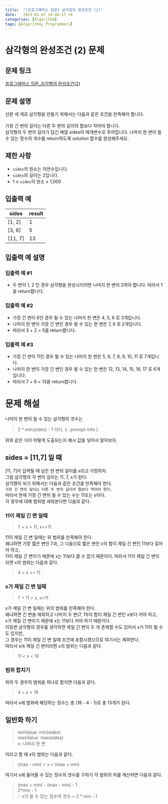 ```yaml
---
title:  "[프로그래머스 입문] 삼각형의 완성조건 (2)"
date:   2023-01-07 14:46:17 +9
categories: [Algorithm]
tags: [Algorithm, Programmers]
---
```


# 삼각형의 완성조건 (2) 문제

## 문제 링크

[프로그래머스 입문_삼각형의 완성조건(2)](https://school.programmers.co.kr/learn/courses/30/lessons/120868)

## 문제 설명

선분 세 개로 삼각형을 만들기 위해서는 다음과 같은 조건을 만족해야 합니다.  
<br/>
가장 긴 변의 길이는 다른 두 변의 길이의 합보다 작아야 합니다.  
삼각형의 두 변의 길이가 담긴 배열 sides이 매개변수로 주어집니다. 나머지 한 변이 될 수 있는 정수의 개수를 return하도록 solution 함수를 완성해주세요.

## 제한 사항

- `sides`의 원소는 자연수입니다.
- `sides`의 길이는 2입니다.
- 1 ≤ `sides`의 원소 ≤ 1,000

## 입출력 예

| sides  | result  |  
|--------|---------|  
| [1, 2] | 1       |  
| [3, 6] | 5       |  
| [11, 7]| 13      |  

## 입출력 예 설명

### 입출력 예 #1
- 두 변이 1, 2 인 경우 삼각형을 완성시키려면 나머지 한 변이 2여야 합니다. 따라서 1을 return합니다.
### 입출력 예 #2
- 가장 긴 변이 6인 경우
될 수 있는 나머지 한 변은 4, 5, 6 로 3개입니다.
- 나머지 한 변이 가장 긴 변인 경우
될 수 있는 한 변은 7, 8 로 2개입니다.
- 따라서 3 + 2 = 5를 return합니다.
### 입출력 예 #3
- 가장 긴 변이 11인 경우
될 수 있는 나머지 한 변은 5, 6, 7, 8, 9, 10, 11 로 7개입니다.
- 나머지 한 변이 가장 긴 변인 경우
될 수 있는 한 변은 12, 13, 14, 15, 16, 17 로 6개입니다.
- 따라서 7 + 6 = 13을 return합니다.

# 문제 해설
나머지 한 변이 될 수 있는 삼각형의 갯수는  
> 2 * min(sides) - 1 이다. 
{: .prompt-info }  

위와 같은 식이 어떻게 도출되는지 예시 값을 넣어서 알아보자.

## sides = [11,7] 일 때
[11, 7]이 입력될 때 남은 한 변의 길이를 x라고 가정하자.  
그럼 삼각형의 각 변의 길이는 11, 7, x가 된다.  
삼각형이 되기 위해서는 다음과 같은 조건을 만족해야 한다.  
`가장 긴 변의 길이는 다른 두 변의 길이의 합보다 작아야 한다.`  
따라서 현재 가장 긴 변이 될 수 있는 수는 11또는 x이다.  
각 경우에 대해 범위범 세워본다면 다음과 같다.  
### 11이 제일 긴 변 일때
> 7 + x > 11, x<=11

11이 제일 긴 변 일때는 위 범위를 만족해야 한다.  
왜냐하면 가장 짧은 변인 7과, 그 다음으로 짧은 변인 x의 합이 제일 긴 변인 11보다 길어야 하고,  
11이 제일 긴 변이기 때문에 x는 11보다 클 수 없기 때문이다.
따라서 11이 제일 긴 변이라면 x의 범위는 다음과 같다.
> 4 < x <= 11

### x가 제일 긴 변 일때
> 7 + 11 > x, x>11

x가 제일 긴 변 일때는 위의 범위를 만족해야 한다.  
왜냐하면 긴 변을 제외하고 나머지 두 변(7, 11)의 합이 제일 긴 변인 x보다 커야 하고,  
x가 제일 긴 변이기 때문에 x는 11보다 커야 하기 때문이다.  
이등변 삼각형의 경우를 생각하면 제일 긴 변이 두 개 존재할 수도 있어서 x가 11이 될 수도 있지만,  
그 경우는 11이 제일 긴 변 일때 조건에 포함시켰으므로 여기서는 제외한다.  
따라서 xrk 제일 긴 변이라면 x의 범위는 다음과 같다.
> 11 < x < 18

### 범위 합치기
위의 두 경우의 범위을 하나로 합치면 다음과 같다.  
> 4 < x < 18

따라서 x에 범위에 해당하는 정수는 총 (18 - 4 - 1)로 총 13개가 된다.

## 일반화 하기
>minValue: min(sides)  
maxValue: max(sides)  
x: 나머지 한 변  

이라고 할 때 x의 범위는 다음과 같다.
> (max - min) < x < (max + min)

여기서 x에 들어올 수 있는 정수의 갯수를 구하기 각 범위의 차를 계산하면 다음과 같다.
> (max + min) - (max - min) - 1  
> 2*min - 1  
> ∴ x가 될 수 있는 정수의 갯수 =  2 * min - 1


